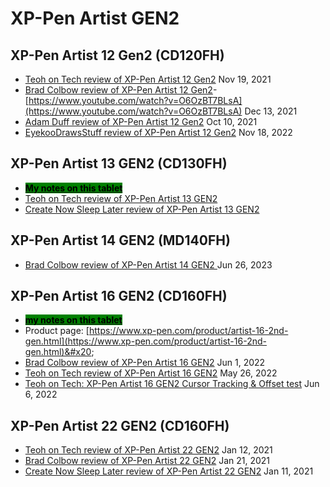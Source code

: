 # XP-Pen Artist GEN2

## XP-Pen Artist 12 Gen2 (CD120FH)

* [Teoh on Tech review of XP-Pen Artist 12 Gen2](https://www.youtube.com/watch?v=M0ULxV-oOf0) Nov 19, 2021
* [Brad Colbow review of XP-Pen Artist 12 Gen2](https://www.youtube.com/watch?v=O6OzBT7BLsA)- [https://www.youtube.com/watch?v=O6OzBT7BLsA](https://www.youtube.com/watch?v=O6OzBT7BLsA) Dec 13, 2021
* [Adam Duff review of XP-Pen Artist 12 Gen2](https://www.youtube.com/watch?v=O-XtybcW7Hg) Oct 10, 2021
* [EyekooDrawsStuff review of XP-Pen Artist 12 Gen2](https://youtu.be/CJuDEe3qyl8) Nov 18, 2022

## XP-Pen Artist 13 GEN2 (CD130FH)

* [<mark style="background-color:green;">**My notes on this tablet**</mark>](../../7p-notes-other/7p-notes-huion-gs1331-xppen-cd130fh.md)
* [Teoh on Tech review of XP-Pen Artist 13 GEN2](https://youtu.be/-q\_eFIuibnc)  &#x20;
* [Create Now Sleep Later review of XP-Pen Artist 13 GEN2](https://youtu.be/NJRYgW63dyM) &#x20;

## XP-Pen Artist 14 GEN2 (MD140FH)

* [Brad Colbow review of XP-Pen Artist 14 GEN2 ](https://www.youtube.com/watch?v=Pf-UyPBf\_9o)Jun 26, 2023

## XP-Pen Artist 16 GEN2 (CD160FH)

* [<mark style="background-color:green;">**my notes on this tablet**</mark>](7p-notes-xp-pen-artist-16-gen2-cd160fh.md)
* Product page: [https://www.xp-pen.com/product/artist-16-2nd-gen.html](https://www.xp-pen.com/product/artist-16-2nd-gen.html)&#x20;
* [Brad Colbow review of XP-Pen Artist 16 GEN2](https://youtu.be/4czV7jv9mPg) Jun 1, 2022
* [Teoh on Tech review of XP-Pen Artist 16 GEN2](https://youtu.be/0yKRSAE8\_Ng) May 26, 2022
* [Teoh on Tech: XP-Pen Artist 16 GEN2 Cursor Tracking & Offset test](https://youtu.be/\_\_NHuTlg-lE) Jun 6, 2022

## XP-Pen Artist 22 GEN2 (CD160FH)

* [Teoh on Tech review of XP-Pen Artist 22 GEN2](https://youtu.be/05LHgF5J10M) Jan 12, 2021
* [Brad Colbow review of XP-Pen Artist 22 GEN2](https://youtu.be/aS1fUP\_W7c4) Jan 21, 2021
* [Create Now Sleep Later review of XP-Pen Artist 22 GEN2](https://www.youtube.com/watch?v=GTt\_kCcwFi4) Jan 11, 2021
